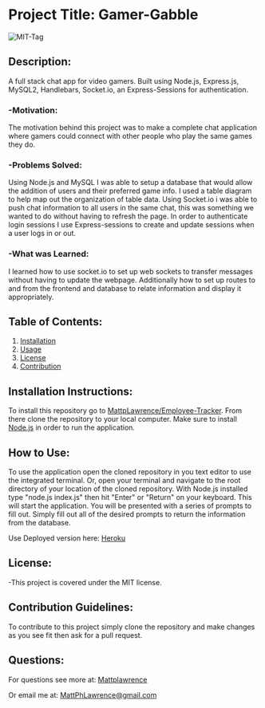 # Project Title: Gamer-Gabble

![MIT-Tag](https://shields.io/badge/license-MIT-green)

## Description:

A full stack chat app for video gamers. Built using Node.js, Express.js, MySQL2, Handlebars, Socket.io, an Express-Sessions for authentication.

### -Motivation:

The motivation behind this project was to make a complete chat application where gamers could connect with other people who play the same games they do.

### -Problems Solved:

Using Node.js and MySQL I was able to setup a database that would allow the addition of users and their preferred game info. I used a table diagram to help map out the organization of table data. Using Socket.io i was able to push chat information to all users in the same chat, this was something we wanted to do without having to refresh the page. In order to authenticate login sessions I use Express-sessions to create and update sessions when a user logs in or out.

### -What was Learned:

I learned how to use socket.io to set up web sockets to transfer messages without having to update the webpage. Additionally how to set up routes to and from the frontend and database to relate information and display it appropriately.

## Table of Contents:

1. [Installation](#install)
2. [Usage](#usage)
3. [License](#license)
4. [Contribution](#contribution)

## Installation Instructions: <a name="install"></a>

To install this repository go to [MattpLawrence/Employee-Tracker](https://github.com/MattpLawrence/Game-Chat). From there clone the repository to your local computer. Make sure to install [Node.js](https://nodejs.org/en/download/) in order to run the application.

## How to Use: <a name="usage"></a>

To use the application open the cloned repository in you text editor to use the integrated terminal. Or, open your terminal and navigate to the root directory of your location of the cloned repository. With Node.js installed type "node.js index.js" then hit "Enter" or "Return" on your keyboard. This will start the application. You will be presented with a series of prompts to fill out. Simply fill out all of the desired prompts to return the information from the database.

Use Deployed version here: [Heroku](https://gamer-gabble.herokuapp.com/)

## License: <a name="license"></a>

-This project is covered under the MIT license.

## Contribution Guidelines: <a name="contribution"></a>

To contribute to this project simply clone the repository and make changes as you see fit then ask for a pull request.

## Questions: <a name="username"></a>

For questions see more at:
[Mattplawrence](https://github.com/MattpLawrence)

Or email me at: MattPhLawrence@gmail.com
